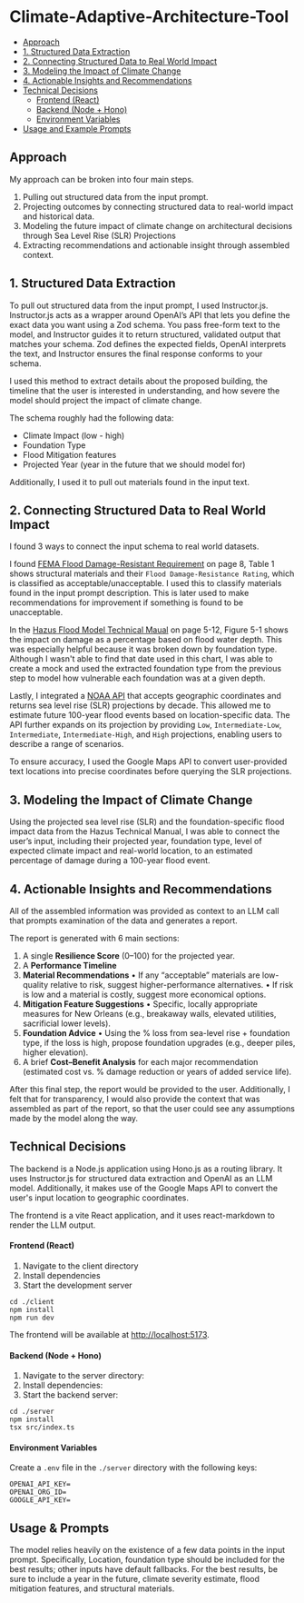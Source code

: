 # Climate-Adaptive-Architecture-Tool
- [Approach](#approach)
- [1. Structured Data Extraction](#1-structured-data-extraction)
- [2. Connecting Structured Data to Real World Impact](#2-connecting-structured-data-to-real-world-impact)
- [3. Modeling the Impact of Climate Change](#3-modeling-the-impact-of-climate-change)
- [4. Actionable Insights and Recommendations](#4-actionable-insights-and-recommendations)
- [Technical Decisions](#technical-decisions)
  - [Frontend (React)](#frontend-react)
  - [Backend (Node + Hono)](#backend-node--hono)
  - [Environment Variables](#environment-variables)
- [Usage and Example Prompts](#usage-and-example-prompts)


## Approach
My approach can be broken into four main steps.
1. Pulling out structured data from the input prompt.
2. Projecting outcomes by connecting structured data to real-world impact and historical data.
3. Modeling the future impact of climate change on architectural decisions through Sea Level Rise (SLR) Projections
4. Extracting recommendations and actionable insight through assembled context.

## 1. Structured Data Extraction
To pull out structured data from the input prompt, I used Instructor.js. Instructor.js acts as a wrapper around OpenAI’s API that lets you define the exact data you want using a Zod schema. You pass free-form text to the model, and Instructor guides it to return structured, validated output that matches your schema. Zod defines the expected fields, OpenAI interprets the text, and Instructor ensures the final response conforms to your schema.

I used this method to extract details about the proposed building, the timeline that the user is interested in understanding, and how severe the model should project the impact of climate change.

The schema roughly had the following data:
- Climate Impact (low - high)
- Foundation Type
- Flood Mitigation features
- Projected Year (year in the future that we should model for)

Additionally, I used it to pull out materials found in the input text.

## 2. Connecting Structured Data to Real World Impact
I found 3 ways to connect the input schema to real world datasets.

I found [FEMA Flood Damage-Resistant Requirement](http://fema.gov/sites/default/files/documents/fema_tb_2_flood_damage-resistant_materials_requirements_01-22-2025.pdf) on page 8, Table 1 shows structural materials and their `Flood Damage-Resistance Rating`, which is classified as acceptable/unacceptable. I used this to classify materials found in the input prompt description.  This is later used to make recommendations for improvement if something is found to be unacceptable.

In the [Hazus Flood Model Technical Maual](https://www.fema.gov/sites/default/files/documents/fema_hazus-flood-model-technical-manual-5-1.pdf?utm_source=chatgpt.com) on page 5-12, Figure 5-1 shows the impact on damage as a percentage based on flood water depth. This was especially helpful because it was broken down by foundation type. Although I wasn't able to find that date used in this chart, I was able to create a mock and used the extracted foundation type from the previous step to model how vulnerable each foundation was at a given depth.

Lastly, I integrated a [NOAA API](https://api.tidesandcurrents.noaa.gov/dpapi/prod/#:~:text=End%20Date-,Sea%20Level%20Rise%20Projections,-Input%20Parameters) that accepts geographic coordinates and returns sea level rise (SLR) projections by decade. This allowed me to estimate future 100-year flood events based on location-specific data. The API further expands on its projection by providing `Low`, `Intermediate-Low`, `Intermediate`, `Intermediate-High`, and `High` projections, enabling users to describe a range of scenarios.

To ensure accuracy, I used the Google Maps API to convert user-provided text locations into precise coordinates before querying the SLR projections.
## 3. Modeling the Impact of Climate Change
Using the projected sea level rise (SLR) and the foundation-specific flood impact data from the Hazus Technical Manual, I was able to connect the user’s input, including their projected year, foundation type, level of expected climate impact and real-world location, to an estimated percentage of damage during a 100-year flood event.

## 4. Actionable Insights and Recommendations
All of the assembled information was provided as context to an LLM call that prompts examination of the data and generates a report.

The report is generated with 6 main sections:
1. A single **Resilience Score** (0–100) for the projected year.
2. A **Performance Timeline**
3. **Material Recommendations**
      • If any “acceptable” materials are low-quality relative to risk, suggest higher-performance alternatives.
      • If risk is low and a material is costly, suggest more economical options.
4. **Mitigation Feature Suggestions**
      • Specific, locally appropriate measures for New Orleans (e.g., breakaway walls, elevated utilities, sacrificial lower levels).
5. **Foundation Advice**
      • Using the % loss from sea-level rise + foundation type, if the loss is high, propose foundation upgrades (e.g., deeper piles, higher elevation).
6. A brief **Cost–Benefit Analysis** for each major recommendation (estimated cost vs. % damage reduction or years of added service life).

After this final step, the report would be provided to the user. Additionally, I felt that for transparency, I would also provide the context that was assembled as part of the report, so that the user could see any assumptions made by the model along the way.

## Technical Decisions
The backend is a Node.js application using Hono.js as a routing library. It uses Instructor.js for structured data extraction and OpenAI as an LLM model. Additionally, it makes use of the Google Maps API to convert the user's input location to geographic coordinates.

The frontend is a vite React application, and it uses react-markdown to render the LLM output.

#### Frontend (React)
1. Navigate to the client directory
2. Install dependencies
3. Start the development server

```
cd ./client
npm install
npm run dev
```

The frontend will be available at [http://localhost:5173](http://localhost:5173).
#### Backend (Node + Hono)
1. Navigate to the server directory:
2. Install dependencies:
3. Start the backend server:
```
cd ./server
npm install
tsx src/index.ts
```

#### Environment Variables
Create a `.env` file in the `./server` directory with the following keys:
```
OPENAI_API_KEY=
OPENAI_ORG_ID=
GOOGLE_API_KEY=
```

## Usage & Prompts
The model relies heavily on the existence of a few data points in the input prompt. Specifically, Location, foundation type should be included for the best results; other inputs have default fallbacks. For the best results, be sure to include a year in the future, climate severity estimate, flood mitigation features, and structural materials.
